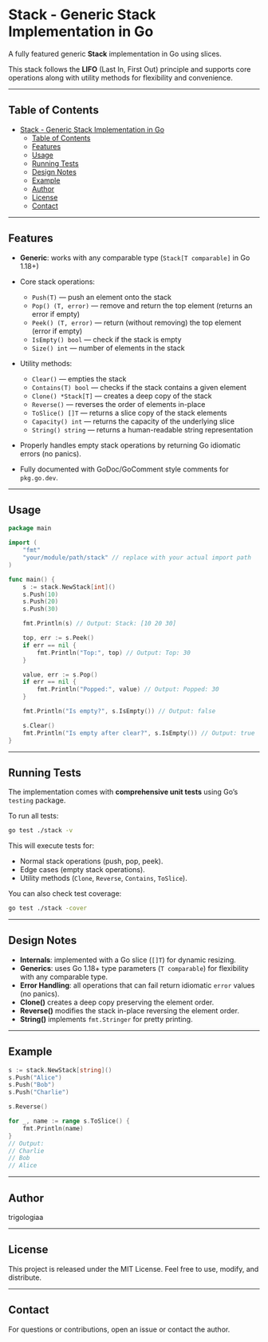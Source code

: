 # Stack - Generic Stack Implementation in Go

A fully featured generic **Stack** implementation in Go using slices.

This stack follows the **LIFO** (Last In, First Out) principle and supports core operations along with utility methods for flexibility and convenience.

---

## Table of Contents

- [Stack - Generic Stack Implementation in Go](#stack---generic-stack-implementation-in-go)
  - [Table of Contents](#table-of-contents)
  - [Features](#features)
  - [Usage](#usage)
  - [Running Tests](#running-tests)
  - [Design Notes](#design-notes)
  - [Example](#example)
  - [Author](#author)
  - [License](#license)
  - [Contact](#contact)

---

## Features

- **Generic**: works with any comparable type (`Stack[T comparable]` in Go 1.18+)

- Core stack operations:

  - `Push(T)` — push an element onto the stack
  - `Pop() (T, error)` — remove and return the top element (returns an error if empty)
  - `Peek() (T, error)` — return (without removing) the top element (error if empty)
  - `IsEmpty() bool` — check if the stack is empty
  - `Size() int` — number of elements in the stack

- Utility methods:

  - `Clear()` — empties the stack
  - `Contains(T) bool` — checks if the stack contains a given element
  - `Clone() *Stack[T]` — creates a deep copy of the stack
  - `Reverse()` — reverses the order of elements in-place
  - `ToSlice() []T` — returns a slice copy of the stack elements
  - `Capacity() int` — returns the capacity of the underlying slice
  - `String() string` — returns a human-readable string representation

- Properly handles empty stack operations by returning Go idiomatic errors (no panics).

- Fully documented with GoDoc/GoComment style comments for `pkg.go.dev`.

---

## Usage

```go
package main

import (
	"fmt"
	"your/module/path/stack" // replace with your actual import path
)

func main() {
	s := stack.NewStack[int]()
	s.Push(10)
	s.Push(20)
	s.Push(30)

	fmt.Println(s) // Output: Stack: [10 20 30]

	top, err := s.Peek()
	if err == nil {
		fmt.Println("Top:", top) // Output: Top: 30
	}

	value, err := s.Pop()
	if err == nil {
		fmt.Println("Popped:", value) // Output: Popped: 30
	}

	fmt.Println("Is empty?", s.IsEmpty()) // Output: false

	s.Clear()
	fmt.Println("Is empty after clear?", s.IsEmpty()) // Output: true
}
```

---

## Running Tests

The implementation comes with **comprehensive unit tests** using Go’s `testing` package.

To run all tests:

```bash
go test ./stack -v
```

This will execute tests for:

- Normal stack operations (push, pop, peek).
- Edge cases (empty stack operations).
- Utility methods (`Clone`, `Reverse`, `Contains`, `ToSlice`).

You can also check test coverage:

```bash
go test ./stack -cover
```

---

## Design Notes

- **Internals**: implemented with a Go slice (`[]T`) for dynamic resizing.
- **Generics**: uses Go 1.18+ type parameters (`T comparable`) for flexibility with any comparable type.
- **Error Handling**: all operations that can fail return idiomatic `error` values (no panics).
- **Clone()** creates a deep copy preserving the element order.
- **Reverse()** modifies the stack in-place reversing the element order.
- **String()** implements `fmt.Stringer` for pretty printing.

---

## Example

```go
s := stack.NewStack[string]()
s.Push("Alice")
s.Push("Bob")
s.Push("Charlie")

s.Reverse()

for _, name := range s.ToSlice() {
	fmt.Println(name)
}
// Output:
// Charlie
// Bob
// Alice
```

---

## Author

trigologiaa

---

## License

This project is released under the MIT License. Feel free to use, modify, and distribute.

---

## Contact

For questions or contributions, open an issue or contact the author.
